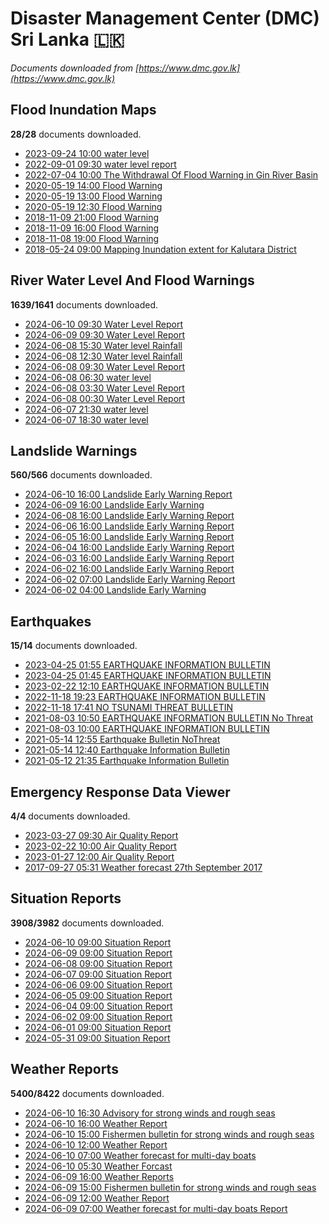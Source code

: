 # Disaster Management Center (DMC) Sri Lanka :sri_lanka:

*Documents downloaded from [https://www.dmc.gov.lk](https://www.dmc.gov.lk)*

## Flood Inundation Maps

**28/28** documents downloaded.

* [2023-09-24 10:00 water level](data/flood-inundation-maps/20230924.1000.water-level.pdf)
* [2022-09-01 09:30 water level report](data/flood-inundation-maps/20220901.0930.water-level-report.pdf)
* [2022-07-04 10:00 The Withdrawal Of Flood Warning in Gin River Basin](data/flood-inundation-maps/20220704.1000.the-withdrawal-of-flood-warning-in-gin-river-basin.pdf)
* [2020-05-19 14:00 Flood Warning](data/flood-inundation-maps/20200519.1400.flood-warning.pdf)
* [2020-05-19 13:00 Flood Warning](data/flood-inundation-maps/20200519.1300.flood-warning.pdf)
* [2020-05-19 12:30 Flood Warning](data/flood-inundation-maps/20200519.1230.flood-warning.pdf)
* [2018-11-09 21:00 Flood Warning](data/flood-inundation-maps/20181109.2100.flood-warning.PDF)
* [2018-11-09 16:00 Flood Warning](data/flood-inundation-maps/20181109.1600.flood-warning.PDF)
* [2018-11-08 19:00 Flood Warning](data/flood-inundation-maps/20181108.1900.flood-warning.PDF)
* [2018-05-24 09:00 Mapping Inundation extent for Kalutara District](data/flood-inundation-maps/20180524.0900.mapping-inundation-extent-for-kalutara-district.pdf)

## River Water Level And Flood Warnings

**1639/1641** documents downloaded.

* [2024-06-10 09:30 Water Level Report](data/river-water-level-and-flood-warnings/20240610.0930.water-level-report.pdf)
* [2024-06-09 09:30 Water Level Report](data/river-water-level-and-flood-warnings/20240609.0930.water-level-report.pdf)
* [2024-06-08 15:30 Water level  Rainfall](data/river-water-level-and-flood-warnings/20240608.1530.water-level-rainfall.pdf)
* [2024-06-08 12:30 Water level  Rainfall](data/river-water-level-and-flood-warnings/20240608.1230.water-level-rainfall.pdf)
* [2024-06-08 09:30 Water Level Report](data/river-water-level-and-flood-warnings/20240608.0930.water-level-report.pdf)
* [2024-06-08 06:30 water level](data/river-water-level-and-flood-warnings/20240608.0630.water-level.pdf)
* [2024-06-08 03:30 Water Level Report](data/river-water-level-and-flood-warnings/20240608.0330.water-level-report.pdf)
* [2024-06-08 00:30 Water Level Report](data/river-water-level-and-flood-warnings/20240608.0030.water-level-report.pdf)
* [2024-06-07 21:30 water level](data/river-water-level-and-flood-warnings/20240607.2130.water-level.pdf)
* [2024-06-07 18:30 water level](data/river-water-level-and-flood-warnings/20240607.1830.water-level.pdf)

## Landslide Warnings

**560/566** documents downloaded.

* [2024-06-10 16:00 Landslide Early Warning Report](data/landslide-warnings/20240610.1600.landslide-early-warning-report.pdf)
* [2024-06-09 16:00 Landslide Early Warning](data/landslide-warnings/20240609.1600.landslide-early-warning.pdf)
* [2024-06-08 16:00 Landslide Early Warning Report](data/landslide-warnings/20240608.1600.landslide-early-warning-report.pdf)
* [2024-06-06 16:00 Landslide Early Warning Report](data/landslide-warnings/20240606.1600.landslide-early-warning-report.pdf)
* [2024-06-05 16:00 Landslide Early Warning Report](data/landslide-warnings/20240605.1600.landslide-early-warning-report.pdf)
* [2024-06-04 16:00 Landslide Early Warning Report](data/landslide-warnings/20240604.1600.landslide-early-warning-report.pdf)
* [2024-06-03 16:00 Landslide Early Warning Report](data/landslide-warnings/20240603.1600.landslide-early-warning-report.pdf)
* [2024-06-02 16:00 Landslide Early Warning Report](data/landslide-warnings/20240602.1600.landslide-early-warning-report.pdf)
* [2024-06-02 07:00 Landslide Early Warning Report](data/landslide-warnings/20240602.0700.landslide-early-warning-report.pdf)
* [2024-06-02 04:00 Landslide Early Warning](data/landslide-warnings/20240602.0400.landslide-early-warning.pdf)

## Earthquakes

**15/14** documents downloaded.

* [2023-04-25 01:55 EARTHQUAKE INFORMATION BULLETIN](data/earthquakes/20230425.0155.earthquake-information-bulletin.pdf)
* [2023-04-25 01:45 EARTHQUAKE INFORMATION BULLETIN](data/earthquakes/20230425.0145.earthquake-information-bulletin.pdf)
* [2023-02-22 12:10 EARTHQUAKE INFORMATION BULLETIN](data/earthquakes/20230222.1210.earthquake-information-bulletin.pdf)
* [2022-11-18 19:23 EARTHQUAKE INFORMATION BULLETIN](data/earthquakes/20221118.1923.earthquake-information-bulletin.pdf)
* [2022-11-18 17:41 NO TSUNAMI THREAT BULLETIN](data/earthquakes/20221118.1741.no-tsunami-threat-bulletin.pdf)
* [2021-08-03 10:50 EARTHQUAKE INFORMATION BULLETIN No Threat](data/earthquakes/20210803.1050.earthquake-information-bulletin-no-threat.pdf)
* [2021-08-03 10:00 EARTHQUAKE INFORMATION BULLETIN](data/earthquakes/20210803.1000.earthquake-information-bulletin.pdf)
* [2021-05-14 12:55 Earthquake Bulletin NoThreat](data/earthquakes/20210514.1255.earthquake-bulletin-nothreat.pdf)
* [2021-05-14 12:40 Earthquake Information Bulletin](data/earthquakes/20210514.1240.earthquake-information-bulletin.pdf)
* [2021-05-12 21:35 Earthquake Information Bulletin](data/earthquakes/20210512.2135.earthquake-information-bulletin.pdf)

## Emergency Response Data Viewer

**4/4** documents downloaded.

* [2023-03-27 09:30 Air Quality Report](data/emergency-response-data-viewer/20230327.0930.air-quality-report.pdf)
* [2023-02-22 10:00 Air Quality Report](data/emergency-response-data-viewer/20230222.1000.air-quality-report.pdf)
* [2023-01-27 12:00 Air Quality Report](data/emergency-response-data-viewer/20230127.1200.air-quality-report.pdf)
* [2017-09-27 05:31 Weather forecast 27th September 2017](data/emergency-response-data-viewer/20170927.0531.weather-forecast-27th-september-2017.pdf)

## Situation Reports

**3908/3982** documents downloaded.

* [2024-06-10 09:00 Situation Report](data/situation-reports/20240610.0900.situation-report.pdf)
* [2024-06-09 09:00 Situation Report](data/situation-reports/20240609.0900.situation-report.pdf)
* [2024-06-08 09:00 Situation Report](data/situation-reports/20240608.0900.situation-report.pdf)
* [2024-06-07 09:00 Situation Report](data/situation-reports/20240607.0900.situation-report.pdf)
* [2024-06-06 09:00 Situation Report](data/situation-reports/20240606.0900.situation-report.pdf)
* [2024-06-05 09:00 Situation Report](data/situation-reports/20240605.0900.situation-report.pdf)
* [2024-06-04 09:00 Situation Report](data/situation-reports/20240604.0900.situation-report.pdf)
* [2024-06-02 09:00 Situation Report](data/situation-reports/20240602.0900.situation-report.pdf)
* [2024-06-01 09:00 Situation Report](data/situation-reports/20240601.0900.situation-report.pdf)
* [2024-05-31 09:00 Situation Report](data/situation-reports/20240531.0900.situation-report.pdf)

## Weather Reports

**5400/8422** documents downloaded.

* [2024-06-10 16:30 Advisory for strong winds and rough seas](data/weather-reports/20240610.1630.advisory-for-strong-winds-and-rough-seas.pdf)
* [2024-06-10 16:00 Weather Report](data/weather-reports/20240610.1600.weather-report.pdf)
* [2024-06-10 15:00 Fishermen bulletin for strong winds and rough seas](data/weather-reports/20240610.1500.fishermen-bulletin-for-strong-winds-and-rough-seas.pdf)
* [2024-06-10 12:00 Weather Report](data/weather-reports/20240610.1200.weather-report.pdf)
* [2024-06-10 07:00 Weather forecast for multi-day boats](data/weather-reports/20240610.0700.weather-forecast-for-multiday-boats.pdf)
* [2024-06-10 05:30 Weather Forcast](data/weather-reports/20240610.0530.weather-forcast.pdf)
* [2024-06-09 16:00 Weather Reports](data/weather-reports/20240609.1600.weather-reports.pdf)
* [2024-06-09 15:00 Fishermen bulletin for strong winds and rough seas](data/weather-reports/20240609.1500.fishermen-bulletin-for-strong-winds-and-rough-seas.pdf)
* [2024-06-09 12:00 Weather Report](data/weather-reports/20240609.1200.weather-report.pdf)
* [2024-06-09 07:00 Weather forecast for multi-day boats Report](data/weather-reports/20240609.0700.weather-forecast-for-multiday-boats-report.pdf)
